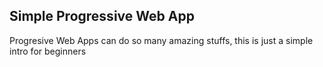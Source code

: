 ## Simple Progressive Web App

 Progresive Web Apps can do so many amazing stuffs, this is just a simple intro for beginners
